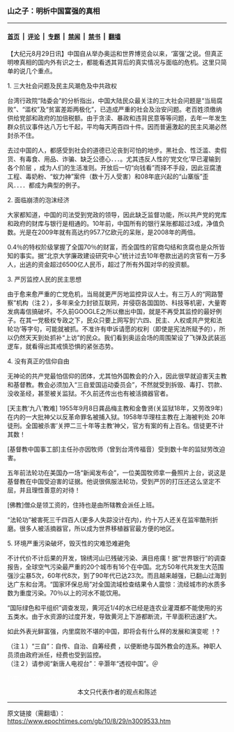 ### 山之子：明析中国富强的真相

---

#### [首页](../../../..?n3009533) &nbsp;|&nbsp; [评论](../../../../../epoch-comment?n3009533) &nbsp;|&nbsp; [专题](../../../../../epoch-special?n3009533) &nbsp;|&nbsp; [禁闻](../../../../../epoch-news?n3009533) &nbsp;|&nbsp; [禁书](../../../../../books?n3009533) &nbsp;|&nbsp; [翻墙](https://github.com/gfw-breaker/nogfw/blob/master/README.md?n3009533)


<div class="post_content" id="artbody" itemprop="articleBody">
 <!-- article content begin -->
 <p>
  【大纪元8月29日讯】中国自从举办奥运和世界博览会以来，‘富强’之说。但真正明嘹真相的国内外有识之士，都能看透其背后的真实情况与面临的危机。这里只简单的说几个重点。
 </p>
 <p>
  1. 三大社会问题及民主风潮危及中共政权
 </p>
 <p>
  台湾行政院“陆委会”的分析指出，中国大陆民众最关注的三大社会问题是“当局腐败”、“滥权”及“贫富差距两极化”，已造成严重的社会及治安问题。老百姓须缴纳供给党部和政府的加倍税额。由于贪渎、暴政和违背民意等等问题，去年一年发生群众抗议事件达八万七千起，平均每天两百四十件。因而普遍激起的民主风潮必然封杀不住。
 </p>
 <p>
  去过中国的人，都感受到社会的道德已沦丧到可怕的地步。黑社会、性泛滥、卖假货、有毒食、用品、诈骗、缺乏公德心．．．。尤其违反人性的‘党文化’早已灌输到各个阶层 ，成为人们的生活准则。开放后一切“向钱看”而择不手段，因此豆腐渣工程、毒奶粉、“蚁力神”案件（数十万人受害）和08年底兴起的“山寨版”歪风．．．．都成为典型的例子。
 </p>
 <p>
  2. 面临崩溃的泡沫经济
 </p>
 <p>
  大家都知道，中国的司法受到党政的领导，因此缺乏监督功能，所以共产党的党库和政府的财库与银行是相通的。10年前，中国所有的银行呆账都超过3成，净值负数。光是在2009年就有高达约957.7亿欧元的呆账，是2008年的两倍。
 </p>
 <p>
  0.4％的特权阶级掌握了全国70％的财富，而全国性的官商勾结和贪腐也是众所皆知的事实。据“北京大学廉政建设研究中心”统计过去10年卷款出逃的贪官有一万多人，出逃的资金超过6500亿人民币，超过了所有外国对华的投资额。
 </p>
 <p>
  3. 严厉监控人民的民主思想
 </p>
 <p>
  由于愈来愈严重的亡党危机，当局就更严厉地监控异议人士。有三万人的“网路警察”机构（注２），多年来全力封锁互联网，并侵窃各国国防、科技等机密，大量寄发病毒信搞破坏。不久前GOOGLE之所以撤出中国，就是不再受其监控的最好例子。在其一党极权专政之下，民众只要上网写到‘六四、民主、人权或共产党和法轮功’等字句，可能就被抓。不准许有申诉请愿的权利（即使是宪法所赋予的），所以仍然天天到处抓补“上访”的民众。我们看到奥运会场的周围架设了飞弹及武装巡逻车，就看得出其戒慎恐惧的紧张态势。
 </p>
 <p>
  4. 没有真正的信仰自由
 </p>
 <p>
  无神论的共产党最怕信仰的团体，尤其怕外国教会的介入，因此很早就迫害天主教和基督教。教会必须加入“三自爱国运动委员会”，不然就受到拆毁、毒打、罚款、没收圣经，甚至被关监狱。不久前还传出也有被活摘器官者。
 </p>
 <p>
  [天主教‘九八’教难] 1955年9月8日龚品梅主教和金鲁贤(关监狱18年，又劳改9年)在内的一大批神父以反革命罪名被捕入狱。1958年华理柱主教在上海被判处 20年徒刑。全国被杀害’关押二三十年等主教’神父，官方有案的有上百名。信徒更不计其数！
 </p>
 <p>
  [基督教中国事工部]主任孙亦因牧师（曾到台湾传福音）受到数十年的监狱劳改迫害。
 </p>
 <p>
  五年前法轮功在美国办一场“新闻发布会”，一位美国牧师拿一叠照片上台，说这是基督教在中国受迫害的证据。他说很佩服法轮功，受到严厉的打压还这么坚定不屈，并且理性善意的对待！
 </p>
 <p>
  [佛教]僧众是领工资的，住持也是由所辖教会派任上班。
 </p>
 <p>
  “法轮功”被害死三千四百人(更多人失踪没计在内)，约十万人还关在监牢酷刑折磨。很多人被活摘器官，所以成为世界移植器官最方便的地区。
 </p>
 <p>
  5. 环境严重污染破坏，毁灭性的灾难恐难避免
 </p>
 <p>
  不计代价不计后果的开发，锦绣河山已残破污染、满目疮痍！据“世界银行”的调查报告，全球空气污染最严重的20个城市有16个在中国。北方50年代共发生大范围强沙尘暴5次，60年代8次，到了90年代已达23次。而且越来越强，已翻山过海到达广东和台湾。“国家环保总局”对全国流域检查结果令人震惊：流经城市的水质多数为重度污染。70％以上的河水不能饮用。
 </p>
 <p>
  “国际绿色和平组织”调查发现，黄河近1/4的水已经是连农业灌溉都不能使用的劣五类水。由于水资源的过度开发，导致黄河上下游都断流，干旱面积迅速扩大。
 </p>
 <p>
  如此外表光鲜富强，内里腐败不堪的中国，即将会有什么样的发展和演变呢 ！?
 </p>
 <p>
  （注１）“三自”：自传、自治、自筹经费 ，以便断绝与国外教会的连系。神职人员须由政府派任，经费也受到监控。
  <br/>
  （注２）请参阅“新唐人电视台”：辛灏年“透视中国”。＠
 </p>
 <p>
  <font color="#ffffff">
   (http://www.dajiyuan.com)
  </font>
  <br/>
  <center>
   <font class="GY13">
    本文只代表作者的观点和陈述
   </font>
  </center>
 </p>
 <!-- article content end -->
 <div id="below_article_ad">
 </div>
</div>


---

原文链接（需翻墙）：https://www.epochtimes.com/gb/10/8/29/n3009533.htm